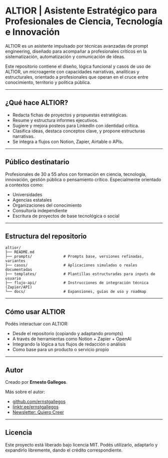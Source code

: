 # ALTIOR | Asistente Estratégico para Profesionales de Ciencia, Tecnología e Innovación

ALTIOR es un asistente impulsado por técnicas avanzadas de prompt engineering, diseñado para acompañar a profesionales críticos en la sistematización, automatización y comunicación de ideas.

Este repositorio contiene el diseño, lógica funcional y casos de uso de ALTIOR, un microagente con capacidades narrativas, analíticas y estructurales, orientado a profesionales que operan en el cruce entre conocimiento, territorio y política pública.

---

## ¿Qué hace ALTIOR?

- Redacta fichas de proyectos y propuestas estratégicas.
- Resume y estructura informes ejecutivos.
- Sugiere y mejora posteos para LinkedIn con identidad crítica.
- Clasifica ideas, destaca conceptos clave, y propone estructuras narrativas.
- Se integra a flujos con Notion, Zapier, Airtable o APIs.

---

## Público destinatario

Profesionales de 30 a 55 años con formación en ciencia, tecnología, innovación, gestión pública o pensamiento crítico. Especialmente orientado a contextos como:

- Universidades
- Agencias estatales
- Organizaciones del conocimiento
- Consultoría independiente
- Escritura de proyectos de base tecnológica o social

---

## Estructura del repositorio

```
altior/
├── README.md
├── prompts/              # Prompts base, versiones refinadas, variantes
├── casos/                # Aplicaciones simuladas o reales documentadas
├── templates/            # Plantillas estructuradas para inputs de usuario
├── flujo-api/            # Instrucciones de integración técnica (Zapier/API)
└── docs/                 # Expansiones, guías de uso y roadmap
```

---

## Cómo usar ALTIOR

Podés interactuar con ALTIOR:

- Desde el repositorio (copiando y adaptando prompts)
- A través de herramientas como Notion + Zapier + OpenAI
- Integrando la lógica a tus flujos de redacción o análisis
- Como base para un producto o servicio propio

---

## Autor

Creado por **Ernesto Gallegos**.

Más sobre el autor:
- [github.com/ernstgallegos](https://github.com/ernstgallegos)
- [linktr.ee/ernstgallegos](https://linktr.ee/ernstgallegos)
- [Newsletter: Quiero Creer](https://quierocreer.substack.com)

---

## Licencia

Este proyecto está liberado bajo licencia MIT. Podés utilizarlo, adaptarlo y expandirlo libremente, dando el crédito correspondiente.

